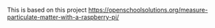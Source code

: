 This is based on this project
https://openschoolsolutions.org/measure-particulate-matter-with-a-raspberry-pi/
